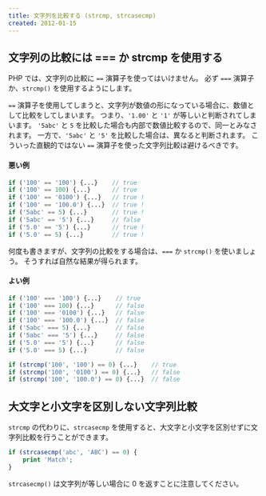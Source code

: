 ```yaml
---
title: 文字列を比較する (strcmp, strcasecmp)
created: 2012-01-15
---
```


文字列の比較には === か strcmp を使用する
----

PHP では、文字列の比較に `==` 演算子を使ってはいけません。
必ず `===` 演算子か、`strcmp()` を使用するようにします。

`==` 演算子を使用してしまうと、文字列が数値の形になっている場合に、数値として比較をしてしまいます。
つまり、`'1.00'` と `'1'` が等しいと判断されてしまいます。
`'5abc'` と `5` を比較した場合も内部で数値比較するので、同一とみなされます。
一方で、`'5abc'` と `'5'` を比較した場合は、異なると判断されます。
こういった直観的ではない `==` 演算子を使った文字列比較は避けるべきです。

#### 悪い例

~~~ php
if ('100' == '100') {...}    // true
if ('100' == 100) {...}      // true
if ('100' == '0100') {...}   // true !
if ('100' == '100.0') {...}  // true !
if ('5abc' == 5) {...}       // true !
if ('5abc' == '5') {...}     // false
if ('5.0' == '5') {...}      // true !
if ('5.0' == 5) {...}        // true !
~~~

何度も書きますが、文字列の比較をする場合は、`===` か `strcmp()` を使いましょう。
そうすれば自然な結果が得られます。

#### よい例

~~~ php
if ('100' === '100') {...}    // true
if ('100' === 100) {...}      // false
if ('100' === '0100') {...}   // false
if ('100' === '100.0') {...}  // false
if ('5abc' === 5) {...}       // false
if ('5abc' === '5') {...}     // false
if ('5.0' === '5') {...}      // false
if ('5.0' === 5) {...}        // false

if (strcmp('100', '100') == 0) {...}    // true
if (strcmp('100', '0100') == 0) {...}   // false
if (strcmp('100', '100.0') == 0) {...}  // false
~~~


大文字と小文字を区別しない文字列比較
----

`strcmp` の代わりに、`strcasecmp` を使用すると、大文字と小文字を区別せずに文字列比較を行うことができます。

~~~ php
if (strcasecmp('abc', 'ABC') == 0) {
    print 'Match';
}
~~~

`strcasecmp()` は文字列が等しい場合に 0 を返すことに注意してください。


